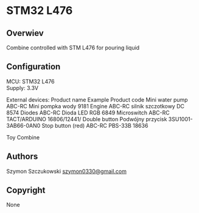 # STM32 L476

## Overwiev

Combine controlled with STM L476 for pouring liquid

## Configuration

MCU: 				STM32 L476			
Supply: 			3.3V
					
External devices:	Product name		Example							Product code
 					Mini water pump 	ABC-RC Mini pompka wody			9181
					Engine				ABC-RC silnik szczotkowy DC		8574
					Diodes				ABC-RC Dioda LED RGB			6849
					Microswitch			ABC-RC TACT/ARDUINO				16806/12441/
					Double button		Podwójny przycisk				3SU1001-3AB66-0AN0
					Stop button (red)	ABC-RC PBS-33B					18636

Toy					Combine


## Authors 

Szymon Szczukowski <szymon0330@gmail.com>

## Copyright

None